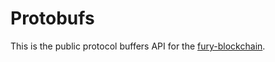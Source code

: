 # Protobufs

This is the public protocol buffers API for the [fury-blockchain](https://github.com/furyfoundation/fury-blockchain).
